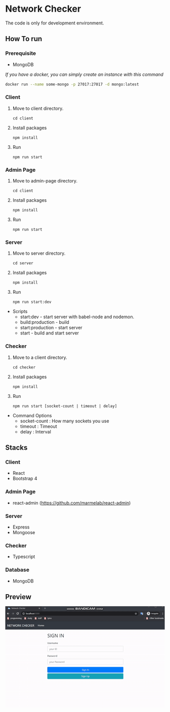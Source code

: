 # Network Checker

The code is only for development environment.

## How To run

### Prerequisite

- MongoDB

_If you have a docker, you can simply create an instance with this command_

```bash
docker run --name some-mongo -p 27017:27017 -d mongo:latest
```

### Client

1. Move to client directory.
   ```
   cd client
   ```
2. Install packages
   ```
   npm install
   ```
3. Run
   ```
   npm run start
   ```

### Admin Page

1. Move to admin-page directory.
   ```
   cd client
   ```
2. Install packages
   ```
   npm install
   ```
3. Run
   ```
   npm run start
   ```

### Server

1. Move to server directory.
   ```
   cd server
   ```
2. Install packages
   ```
   npm install
   ```
3. Run
   ```
   npm run start:dev
   ```

- Scripts
  - start:dev - start server with babel-node and nodemon.
  - build:production - build
  - start:production - start server
  - start - build and start server

### Checker

1. Move to a client directory.
   ```
   cd checker
   ```
2. Install packages
   ```
   npm install
   ```
3. Run
   ```
   npm run start [socket-count | timeout | delay]
   ```

- Command Options
  - socket-count : How many sockets you use
  - timeout : Timeout
  - delay : Interval

## Stacks

### Client

- React
- Bootstrap 4

### Admin Page

- react-admin (https://github.com/marmelab/react-admin)

### Server

- Express
- Mongoose

### Checker

- Typescript

### Database

- MongoDB

## Preview

![Preview](https://github.com/hsk-kr/network-checker/blob/master/screenshot/preview.gif?raw=true)
